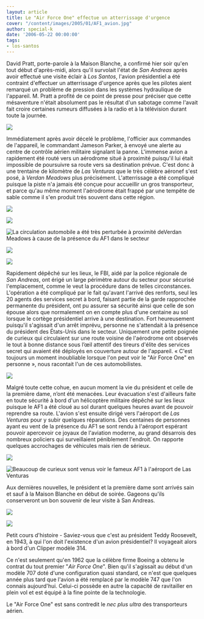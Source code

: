 ```yaml
---
layout: article
title: Le "Air Force One" effectue un atterrissage d'urgence
cover: "/content/images/2005/01/AF1_avion.jpg"
author: special-k
date: '2006-05-22 00:00:00'
tags:
- los-santos
---
```


David Pratt, porte-parole à la Maison Blanche, a confirmé hier soir qu'en tout début d'après-midi, alors qu'il survolait l'état de _San Andreas_ après avoir effectué une visite éclair à _Los Santos_, l'avion présidentiel a été contraint d'effectuer un atterrissage d'urgence après que les pilotes aient remarqué un problème de pression dans les systèmes hydraulique de l'appareil. M. Pratt a profité de ce point de presse pour préciser que cette mésaventure n'était absolument pas le résultat d'un sabotage comme l'avait fait croire certaines rumeurs diffusées à la radio et à la télévision durant toute la journée.

![](  /content/images/2005/01/AF1_avion_desert.jpg)

Immédiatement après avoir décelé le problème, l'officier aux commandes de l'appareil, le commandant Jameson Parker, à envoyé une alerte au centre de contrôle aérien militaire signalant la panne. L'immense avion a rapidement été routé vers un aérodrome situé à proximité puisqu'il lui était impossible de poursuivre sa route vers sa destination prévue. C'est donc à une trentaine de kilomètre de _Las Venturas_ que le très célèbre aéronef s'est posé, à _Verdan Meadows_ plus précisément. L'atterrissage a été compliqué puisque la piste n'a jamais été conçue pour accueillir un gros transporteur, et parce qu'au même moment l'aérodrome était frappé par une tempête de sable comme il s'en produit très souvent dans cette région.

![](  /content/images/2005/01/AF1_arrive_SAPD.jpg)

![](  /content/images/2005/01/AF1_Barrage_routier.jpg)

![La circulation automobile a été très perturbée à proximité deVerdan Meadows à cause de la présence du AF1 dans le secteur](  /content/images/2005/01/AF1_Barrage_routier_tard.jpg)

![](  /content/images/2005/01/AF1_surveillance_avion.jpg)

![](  /content/images/2005/01/AF1_surveillance_avion_zoom.jpg)

Rapidement dépêché sur les lieux, le FBI, aidé par la police régionale de _San Andreas_, ont érigé un large périmètre autour du secteur pour sécurisé l'emplacement, comme le veut la procédure dans de telles circonstances. L'opération a été compliqué par le fait qu'avant l'arrivé des renforts, seul les 20 agents des services secret à bord, faisant partie de la garde rapprochée permanente du président, ont pu assurer sa sécurité ainsi que celle de son épouse alors que normalement on en compte plus d'une centaine au sol lorsque le cortège présidentiel arrive à une destination. Fort heureusement puisqu'il s'agissait d'un arrêt imprévu, personne ne s'attendait à la présence du président des États-Unis dans le secteur. Uniquement une petite poignée de curieux qui circulaient sur une route voisine de l'aérodrome ont observés le tout à bonne distance sous l’œil attentif des tireurs d'élite des services secret qui avaient été déployés en couverture autour de l'appareil. « C'est toujours un moment inoubliable lorsque l'on peut voir le "Air Force One" en personne », nous racontait l'un de ces automobilistes.

![](  /content/images/2005/01/AF1_evacuation_president.jpg)

Malgré toute cette cohue, en aucun moment la vie du président et celle de la première dame, n’ont été menacées. Leur évacuation s'est d'ailleurs faite en toute sécurité à bord d'un hélicoptère militaire dépêché sur les lieux puisque le AF1 a été cloué au sol durant quelques heures avant de pouvoir reprendre sa route. L'avion s'est ensuite dirigé vers l'aéroport de _Las Venturas_ pour y subir quelques réparations. Des centaines de personnes ayant eu vent de la présence du AF1 se sont rendu à l'aéroport espérant pouvoir apercevoir ce joyaux de l'aviation moderne, au grand désarrois des nombreux policiers qui surveillaient péniblement l'endroit. On rapporte quelques accrochages de véhicules mais rien de sérieux.

![](  /content/images/2005/01/AF1_arrive_Las_Ventura.jpg)

![Beaucoup de curieux sont venus voir le fameux AF1 à l'aéroport de Las Venturas](  /content/images/2005/01/AF1_foule_aero_Las_Ventura.jpg)

Aux dernières nouvelles, le président et la première dame sont arrivés sain et sauf à la Maison Blanche en début de soirée. Gageons qu'ils conserveront un bon souvenir de leur visite à San Andreas.

![](  /content/images/2005/01/AF1_avion_LV_airport.jpg)

![](  /content/images/2005/01/AF1_avion_side.jpg)

Petit cours d'histoire - Saviez-vous que c'est au président Teddy Roosevelt, en 1943, à qui l'on doit l'existence d'un avion présidentiel? Il voyageait alors à bord d'un Clipper modèle 314.

Ce n'est seulement qu'en 1962 que la célèbre firme Boeing a obtenu le contrat du tout premier "_Air Force One_". Bien qu'il s'agissait au début d'un modèle 707 doté d'une configuration quasi standard, ce n'est que quelques année plus tard que l'avion a été remplacé par le modèle 747 que l'on connais aujourd'hui. Celui-ci possède en autre la capacité de ravitailler en plein vol et est équipé à la fine pointe de la technologie.

Le "Air Force One" est sans contredit le _nec plus ultra_ des transporteurs aérien.

<!--kg-card-end: markdown-->
